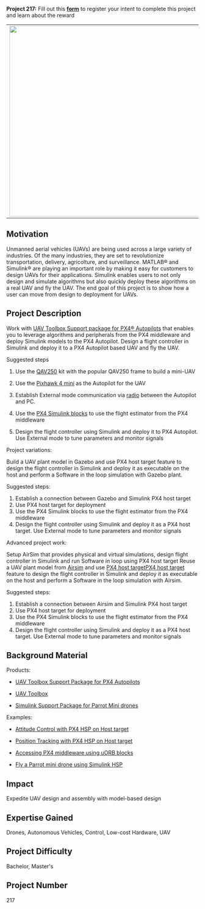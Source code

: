 **Project 217:** Fill out this <strong>[form](https://forms.office.com/Pages/ResponsePage.aspx?id=ETrdmUhDaESb3eUHKx3B5lOTzSa_A6lPqq2LJKzvpM5UMTBZRkc4UTRETjFERVRDWllQRE40OUFSQS4u)</strong> to  register your intent to complete this project and learn about the reward

<table>
<td><img src="https://gist.githubusercontent.com/robertogl/e0115dc303472a9cfd52bbbc8edb7665/raw/drone.jpg"  width=500 /></td>
<td><p><h1>Flight Controller Design and Hardware Deployment</h1></p>
<p>Build a mini drone and use the PX4 Hardware Support package to design the flight controller using Simulink.</p>
</table>

## Motivation

Unmanned aerial vehicles (UAVs) are being used across a large variety of industries. Of the many industries, they are set to revolutionize transportation, delivery, agricolture, and surveillance. 
MATLAB® and Simulink® are playing an important role by making it easy for customers to design UAVs for their applications. Simulink enables users to not only design and simulate algorithms but also quickly deploy these algorithms on a real UAV and fly the UAV. The end goal of this project is to show how a user can move from design to deployment for UAVs.

## Project Description

Work with [UAV Toolbox Support package for PX4® Autopilots](https://www.mathworks.com/help/supportpkg/px4/index.html) that enables you to leverage algorithms and peripherals from the PX4 middleware and deploy Simulink models to the PX4 Autopilot. Design a flight controller in Simulink and deploy it to a PX4 Autopilot based UAV and fly the UAV.

Suggested steps

1.	Use the [QAV250](https://shop.holybro.com/pixhawk-4-mini-qav250-kit_p1125.html) kit with the popular QAV250 frame to build a mini-UAV

2.	Use the [Pixhawk 4 mini]( https://docs.px4.io/master/en/flight_controller/pixhawk4_mini.html) as the Autopilot for the UAV

3.	Establish External mode communication via [radio](https://shop.holybro.com/transceiver-telemetry-radio-v3_p1103.html) between the Autopilot and PC. 

4.	Use the [PX4 Simulink blocks]( https://www.mathworks.com/help/supportpkg/px4/referencelist.html?type=block&amp;listtype=cat&amp;category=index&amp;blocktype=all&amp;capability=&amp;s_tid=CRUX_topnav) to use the flight estimator from the PX4 middleware

5.	Design the flight controller using Simulink and deploy it to PX4 Autopilot. Use External mode to tune parameters and monitor signals

Project variations: 

Build a UAV plant model in Gazebo and use PX4 host target feature to design the flight controller in Simulink and deploy it as executable on the host and perform a Software in the loop simulation with Gazebo plant.

Suggested steps:
1.	Establish a connection between Gazebo and Simulink PX4 host target 
2.	Use PX4 host target for deployment
3.	Use the PX4 Simulink blocks to use the flight estimator from the PX4 middleware
4.	Design the flight controller using Simulink and deploy it as a PX4 host target. Use External mode to tune parameters and monitor signals

Advanced project work:

Setup AirSim that provides physical and virtual simulations, design flight controller in Simulink and run Software in loop using PX4 host target
Reuse a UAV plant model from [Airsim](https://docs.px4.io/master/en/simulation/airsim.html) and use [PX4 host targetPX4 host target](https://www.mathworks.com/help/supportpkg/px4/ug/deployment-using-px4hosttarget-jmavsim.html) feature to design the flight controller in Simulink and deploy it as executable on the host and perform a Software in the loop simulation with Airsim.

Suggested steps:
1.	Establish a connection between Airsim and Simulink PX4 host target 
2.	Use PX4 host target for deployment
3.	Use the PX4 Simulink blocks to use the flight estimator from the PX4 middleware
4.	Design the flight controller using Simulink and deploy it as a PX4 host target. Use External mode to tune parameters and monitor signals

## Background Material

Products:
-	[UAV Toolbox Support Package for PX4 Autopilots](https://www.mathworks.com/help/supportpkg/px4/index.html?s_tid=CRUX_lftnav)

-	[UAV Toolbox](https://www.mathworks.com/help/uav/getstarted.html)

-	[Simulink Support Package for Parrot Mini drones](https://www.mathworks.com/help/supportpkg/parrot/?s_tid=srchbrcm)

Examples:
-	[Attitude Control with PX4 HSP on Host target](https://www.mathworks.com/help/supportpkg/px4/ref/attitude-control-px4-external-input.html)

-	[Position Tracking with PX4 HSP on Host target](https://www.mathworks.com/help/supportpkg/px4/ref/position-tracking-example.html)

-	[Accessing PX4 middleware using uORB blocks](https://www.mathworks.com/help/supportpkg/px4/ref/getting-started-uorb-blocks.html)

-	[Fly a Parrot mini drone using Simulink HSP](https://www.mathworks.com/help/supportpkg/parrot/ref/color-detection-and-landing-parrot-example.html)


## Impact

Expedite UAV design and assembly with model-based design


## Expertise Gained 

Drones, Autonomous Vehicles, Control, Low-cost Hardware, UAV


## Project Difficulty

Bachelor, Master's


## Project Number

217